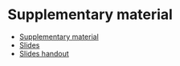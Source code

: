 # Supplementary material

- [Supplementary material](https://github.com/REFRAME/background_check/blob/master/icdm2016/bc_icdm2016_sup.pdf)
- [Slides](https://github.com/REFRAME/background_check/blob/master/icdm2016/slides.pdf)
- [Slides handout](https://github.com/REFRAME/background_check/blob/master/icdm2016/slides_handout.pdf)
